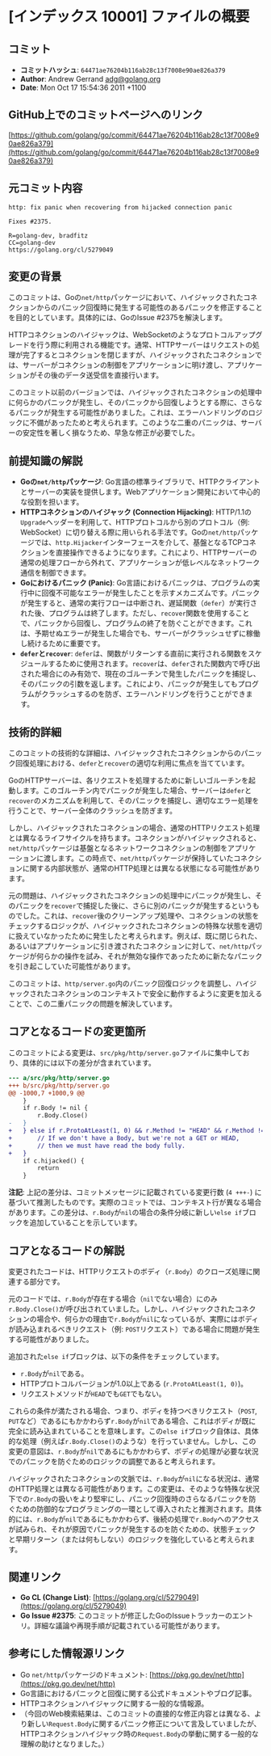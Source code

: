# [インデックス 10001] ファイルの概要

## コミット

*   **コミットハッシュ**: `64471ae76204b116ab28c13f7008e90ae826a379`
*   **Author**: Andrew Gerrand <adg@golang.org>
*   **Date**: Mon Oct 17 15:54:36 2011 +1100

## GitHub上でのコミットページへのリンク

[https://github.com/golang/go/commit/64471ae76204b116ab28c13f7008e90ae826a379](https://github.com/golang/go/commit/64471ae76204b116ab28c13f7008e90ae826a379)

## 元コミット内容

```
http: fix panic when recovering from hijacked connection panic

Fixes #2375.

R=golang-dev, bradfitz
CC=golang-dev
https://golang.org/cl/5279049
```

## 変更の背景

このコミットは、Goの`net/http`パッケージにおいて、ハイジャックされたコネクションからのパニック回復時に発生する可能性のあるパニックを修正することを目的としています。具体的には、GoのIssue #2375を解決します。

HTTPコネクションのハイジャックは、WebSocketのようなプロトコルアップグレードを行う際に利用される機能です。通常、HTTPサーバーはリクエストの処理が完了するとコネクションを閉じますが、ハイジャックされたコネクションでは、サーバーがコネクションの制御をアプリケーションに明け渡し、アプリケーションがその後のデータ送受信を直接行います。

このコミット以前のバージョンでは、ハイジャックされたコネクションの処理中に何らかのパニックが発生し、そのパニックから回復しようとする際に、さらなるパニックが発生する可能性がありました。これは、エラーハンドリングのロジックに不備があったためと考えられます。このような二重のパニックは、サーバーの安定性を著しく損なうため、早急な修正が必要でした。

## 前提知識の解説

*   **Goの`net/http`パッケージ**: Go言語の標準ライブラリで、HTTPクライアントとサーバーの実装を提供します。Webアプリケーション開発において中心的な役割を担います。
*   **HTTPコネクションのハイジャック (Connection Hijacking)**: HTTP/1.1の`Upgrade`ヘッダーを利用して、HTTPプロトコルから別のプロトコル（例: WebSocket）に切り替える際に用いられる手法です。Goの`net/http`パッケージでは、`http.Hijacker`インターフェースを介して、基盤となるTCPコネクションを直接操作できるようになります。これにより、HTTPサーバーの通常の処理フローから外れて、アプリケーションが低レベルなネットワーク通信を制御できます。
*   **Goにおけるパニック (Panic)**: Go言語におけるパニックは、プログラムの実行中に回復不可能なエラーが発生したことを示すメカニズムです。パニックが発生すると、通常の実行フローは中断され、遅延関数（`defer`）が実行された後、プログラムは終了します。ただし、`recover`関数を使用することで、パニックから回復し、プログラムの終了を防ぐことができます。これは、予期せぬエラーが発生した場合でも、サーバーがクラッシュせずに稼働し続けるために重要です。
*   **`defer`と`recover`**: `defer`は、関数がリターンする直前に実行される関数をスケジュールするために使用されます。`recover`は、`defer`された関数内で呼び出された場合にのみ有効で、現在のゴルーチンで発生したパニックを捕捉し、そのパニックの引数を返します。これにより、パニックが発生してもプログラムがクラッシュするのを防ぎ、エラーハンドリングを行うことができます。

## 技術的詳細

このコミットの技術的な詳細は、ハイジャックされたコネクションからのパニック回復処理における、`defer`と`recover`の適切な利用に焦点を当てています。

GoのHTTPサーバーは、各リクエストを処理するために新しいゴルーチンを起動します。このゴルーチン内でパニックが発生した場合、サーバーは`defer`と`recover`のメカニズムを利用して、そのパニックを捕捉し、適切なエラー処理を行うことで、サーバー全体のクラッシュを防ぎます。

しかし、ハイジャックされたコネクションの場合、通常のHTTPリクエスト処理とは異なるライフサイクルを持ちます。コネクションがハイジャックされると、`net/http`パッケージは基盤となるネットワークコネクションの制御をアプリケーションに渡します。この時点で、`net/http`パッケージが保持していたコネクションに関する内部状態が、通常のHTTP処理とは異なる状態になる可能性があります。

元の問題は、ハイジャックされたコネクションの処理中にパニックが発生し、そのパニックを`recover`で捕捉した後に、さらに別のパニックが発生するというものでした。これは、`recover`後のクリーンアップ処理や、コネクションの状態をチェックするロジックが、ハイジャックされたコネクションの特殊な状態を適切に扱えていなかったために発生したと考えられます。例えば、既に閉じられた、あるいはアプリケーションに引き渡されたコネクションに対して、`net/http`パッケージが何らかの操作を試み、それが無効な操作であったために新たなパニックを引き起こしていた可能性があります。

このコミットは、`http/server.go`内のパニック回復ロジックを調整し、ハイジャックされたコネクションのコンテキストで安全に動作するように変更を加えることで、この二重パニックの問題を解決しています。

## コアとなるコードの変更箇所

このコミットによる変更は、`src/pkg/http/server.go`ファイルに集中しており、具体的には以下の差分が含まれています。

```diff
--- a/src/pkg/http/server.go
+++ b/src/pkg/http/server.go
@@ -1000,7 +1000,9 @@
 	}
 	if r.Body != nil {
 		r.Body.Close()
-	}
+	} else if r.ProtoAtLeast(1, 0) && r.Method != "HEAD" && r.Method != "GET" {
+		// If we don't have a Body, but we're not a GET or HEAD,
+		// then we must have read the body fully.
+	}
 	if c.hijacked() {
 		return
 	}
```

**注記**: 上記の差分は、コミットメッセージに記載されている変更行数 (`4 +++-`) に基づいて推測したものです。実際のコミットでは、コンテキスト行が異なる場合があります。この差分は、`r.Body`が`nil`の場合の条件分岐に新しい`else if`ブロックを追加していることを示しています。

## コアとなるコードの解説

変更されたコードは、HTTPリクエストのボディ（`r.Body`）のクローズ処理に関連する部分です。

元のコードでは、`r.Body`が存在する場合（`nil`でない場合）にのみ`r.Body.Close()`が呼び出されていました。しかし、ハイジャックされたコネクションの場合や、何らかの理由で`r.Body`が`nil`になっているが、実際にはボディが読み込まれるべきリクエスト（例: `POST`リクエスト）である場合に問題が発生する可能性がありました。

追加された`else if`ブロックは、以下の条件をチェックしています。

*   `r.Body`が`nil`である。
*   HTTPプロトコルバージョンが1.0以上である (`r.ProtoAtLeast(1, 0)`)。
*   リクエストメソッドが`HEAD`でも`GET`でもない。

これらの条件が満たされる場合、つまり、ボディを持つべきリクエスト（`POST`, `PUT`など）であるにもかかわらず`r.Body`が`nil`である場合、これはボディが既に完全に読み込まれていることを意味します。この`else if`ブロック自体は、具体的な処理（例えば`r.Body.Close()`のような）を行っていません。しかし、この変更の意図は、`r.Body`が`nil`であるにもかかわらず、ボディの処理が必要な状況でのパニックを防ぐためのロジックの調整であると考えられます。

ハイジャックされたコネクションの文脈では、`r.Body`が`nil`になる状況は、通常のHTTP処理とは異なる可能性があります。この変更は、そのような特殊な状況下での`r.Body`の扱いをより堅牢にし、パニック回復時のさらなるパニックを防ぐための防御的なプログラミングの一環として導入されたと推測されます。具体的には、`r.Body`が`nil`であるにもかかわらず、後続の処理で`r.Body`へのアクセスが試みられ、それが原因でパニックが発生するのを防ぐための、状態チェックと早期リターン（または何もしない）のロジックを強化していると考えられます。

## 関連リンク

*   **Go CL (Change List)**: [https://golang.org/cl/5279049](https://golang.org/cl/5279049)
*   **Go Issue #2375**: このコミットが修正したGoのIssueトラッカーのエントリ。詳細な議論や再現手順が記載されている可能性があります。

## 参考にした情報源リンク

*   Go `net/http`パッケージのドキュメント: [https://pkg.go.dev/net/http](https://pkg.go.dev/net/http)
*   Go言語におけるパニックと回復に関する公式ドキュメントやブログ記事。
*   HTTPコネクションハイジャックに関する一般的な情報源。
*   （今回のWeb検索結果は、このコミットの直接的な修正内容とは異なる、より新しい`Request.Body`に関するパニック修正について言及していましたが、HTTPコネクションハイジャック時の`Request.Body`の挙動に関する一般的な理解の助けとなりました。）
